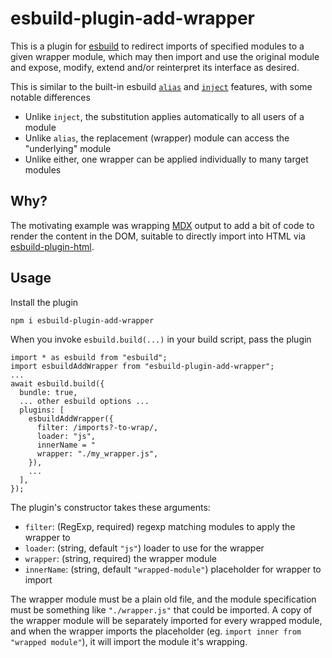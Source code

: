 # esbuild-plugin-add-wrapper
This is a plugin for [esbuild](esbuild.github.io) to redirect imports of specified modules to a given wrapper module, which may then import and use the original module and expose, modify, extend and/or reinterpret its interface as desired.

This is similar to the built-in esbuild [`alias`](https://esbuild.github.io/api/#alias) and [`inject`](https://esbuild.github.io/api/#inject) features, with some notable differences
- Unlike `inject`, the substitution applies automatically to all users of a module
- Unlike `alias`, the replacement (wrapper) module can access the "underlying" module
- Unlike either, one wrapper can be applied individually to many target modules

## Why?

The motivating example was wrapping [MDX](https://mdxjs.com/) output to add a bit of code to render the content in the DOM, suitable to directly import into HTML via [esbuild-plugin-html](https://github.com/craftamap/esbuild-plugin-html).

## Usage

Install the plugin
```
npm i esbuild-plugin-add-wrapper
```

When you invoke `esbuild.build(...)` in your build script, pass the plugin
```
import * as esbuild from "esbuild";
import esbuildAddWrapper from "esbuild-plugin-add-wrapper";
...
await esbuild.build({
  bundle: true,
  ... other esbuild options ...
  plugins: [
    esbuildAddWrapper({
      filter: /imports?-to-wrap/,
      loader: "js",
      innerName = "
      wrapper: "./my_wrapper.js",
    }),
    ...
  ],
});
```

The plugin's constructor takes these arguments:
- `filter`: (RegExp, required) regexp matching modules to apply the wrapper to
- `loader`: (string, default `"js"`) loader to use for the wrapper
- `wrapper`: (string, required) the wrapper module
- `innerName`: (string, default `"wrapped-module"`) placeholder for wrapper to import

The wrapper module must be a plain old file, and the module specification must be something like `"./wrapper.js"` that could be imported. A copy of the wrapper module will be separately imported for every wrapped module, and when the wrapper imports the placeholder (eg. `import inner from "wrapped module"`), it will import the module it's wrapping.
